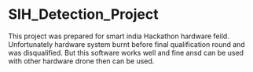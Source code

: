 # SIH_Detection_Project
This project was prepared for smart india Hackathon hardware feild. Unfortunately hardware system burnt before final qualification round and was disqualified. But this software works well and fine ansd can be used with other hardware drone then can be used.
